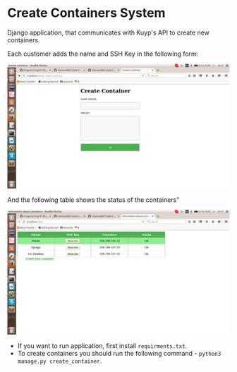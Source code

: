 # Create Containers System

Django application, that communicates with Kuyp's API to create new containers. 

Each customer adds the name and SSH Key in the following form:

![create_form](screenshots/create_form.png)

And the following table shows the status of the containers"

![table](screenshots/table.png)


* If you want to run application, first install `requirments.txt`.
* To create containers you should run the following command - `python3 manage.py create_container`.
